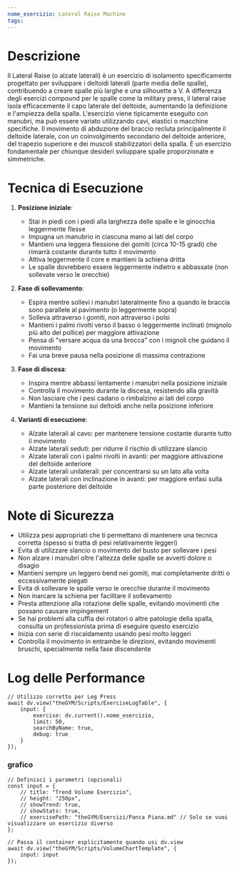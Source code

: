```yaml
---
nome_esercizio: Lateral Raise Machine
tags:
---
```

# Descrizione
Il Lateral Raise (o alzate laterali) è un esercizio di isolamento specificamente progettato per sviluppare i deltoidi laterali (parte media delle spalle), contribuendo a creare spalle più larghe e una silhouette a V. A differenza degli esercizi compound per le spalle come la military press, il lateral raise isola efficacemente il capo laterale del deltoide, aumentando la definizione e l'ampiezza della spalla. L'esercizio viene tipicamente eseguito con manubri, ma può essere variato utilizzando cavi, elastici o macchine specifiche. Il movimento di abduzione del braccio recluta principalmente il deltoide laterale, con un coinvolgimento secondario del deltoide anteriore, del trapezio superiore e dei muscoli stabilizzatori della spalla. È un esercizio fondamentale per chiunque desideri sviluppare spalle proporzionate e simmetriche.

# Tecnica di Esecuzione
1. **Posizione iniziale**:
   - Stai in piedi con i piedi alla larghezza delle spalle e le ginocchia leggermente flesse
   - Impugna un manubrio in ciascuna mano ai lati del corpo
   - Mantieni una leggera flessione dei gomiti (circa 10-15 gradi) che rimarrà costante durante tutto il movimento
   - Attiva leggermente il core e mantieni la schiena dritta
   - Le spalle dovrebbero essere leggermente indietro e abbassate (non sollevate verso le orecchie)

2. **Fase di sollevamento**:
   - Espira mentre sollevi i manubri lateralmente fino a quando le braccia sono parallele al pavimento (o leggermente sopra)
   - Solleva attraverso i gomiti, non attraverso i polsi
   - Mantieni i palmi rivolti verso il basso o leggermente inclinati (mignolo più alto del pollice) per maggiore attivazione
   - Pensa di "versare acqua da una brocca" con i mignoli che guidano il movimento
   - Fai una breve pausa nella posizione di massima contrazione

3. **Fase di discesa**:
   - Inspira mentre abbassi lentamente i manubri nella posizione iniziale
   - Controlla il movimento durante la discesa, resistendo alla gravità
   - Non lasciare che i pesi cadano o rimbalzino ai lati del corpo
   - Mantieni la tensione sui deltoidi anche nella posizione inferiore

4. **Varianti di esecuzione**:
   - Alzate laterali al cavo: per mantenere tensione costante durante tutto il movimento
   - Alzate laterali seduti: per ridurre il rischio di utilizzare slancio
   - Alzate laterali con i palmi rivolti in avanti: per maggiore attivazione del deltoide anteriore
   - Alzate laterali unilaterali: per concentrarsi su un lato alla volta
   - Alzate laterali con inclinazione in avanti: per maggiore enfasi sulla parte posteriore del deltoide

# Note di Sicurezza
- Utilizza pesi appropriati che ti permettano di mantenere una tecnica corretta (spesso si tratta di pesi relativamente leggeri)
- Evita di utilizzare slancio o movimento del busto per sollevare i pesi
- Non alzare i manubri oltre l'altezza delle spalle se avverti dolore o disagio
- Mantieni sempre un leggero bend nei gomiti, mai completamente dritti o eccessivamente piegati
- Evita di sollevare le spalle verso le orecchie durante il movimento
- Non inarcare la schiena per facilitare il sollevamento
- Presta attenzione alla rotazione delle spalle, evitando movimenti che possano causare impingement
- Se hai problemi alla cuffia dei rotatori o altre patologie della spalla, consulta un professionista prima di eseguire questo esercizio
- Inizia con serie di riscaldamento usando pesi molto leggeri
- Controlla il movimento in entrambe le direzioni, evitando movimenti bruschi, specialmente nella fase discendente
# Log delle Performance

```dataviewjs
// Utilizzo corretto per Leg Press
await dv.view("theGYM/Scripts/ExerciseLogTable", {
    input: {
        exercise: dv.current().nome_esercizio,
        limit: 50,
        searchByName: true,
        debug: true
    }
});
```
### grafico
```dataviewjs
// Definisci i parametri (opzionali)
const input = {
    // title: "Trend Volume Esercizio",
    // height: "250px",
    // showTrend: true,
    // showStats: true,
    // exercisePath: "theGYM/Esercizi/Panca Piana.md" // Solo se vuoi visualizzare un esercizio diverso
};

// Passa il container esplicitamente quando usi dv.view
await dv.view("theGYM/Scripts/VolumeChartTemplate", {
    input: input
});
```
